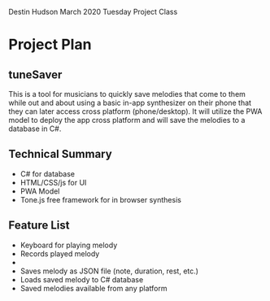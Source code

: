 Destin Hudson
March 2020
Tuesday Project Class

# Project Plan
## tuneSaver
This is a tool for musicians to quickly save melodies that come to them while out and about using a basic in-app synthesizer on their phone that they can later access cross platform (phone/desktop). It will utilize the PWA model to deploy the app cross platform and will save the melodies to a database in C#.

## Technical Summary
<ul>
 <li>C# for database</li>
 <li>HTML/CSS/js for UI</li>
 <li>PWA Model</li>
 <li>Tone.js free framework for in browser synthesis</li>
</ul>

## Feature List
<ul>
 <li>Keyboard for playing melody</li>
 <li>Records played melody<li>
 <li>Saves melody as JSON file (note, duration, rest, etc.)</li>
 <li>Loads saved melody to C# database</li>
 <li>Saved melodies available from any platform</li>
</ul>
